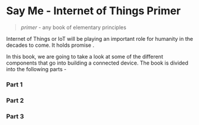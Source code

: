 # Say Me - Internet of Things Primer

> _primer_ - any book of elementary principles

Internet of Things or IoT will be playing an important role for humanity in the decades to come. It holds promise .

In this book, we are going to take a look at some of the different components that go into building a connected device. The book is divided into the following parts -

### Part 1

### Part 2

### Part 3 



